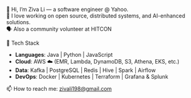 👋 Hi, I’m Ziva Li — a software engineer @ Yahoo.  
🧠 I love working on open source, distributed systems, and AI-enhanced solutions.  
🗣️ Also a community volunteer at HITCON

🔧 Tech Stack  
- **Languages**: Java | Python | JavaScript 
- **Cloud**: AWS ☁️ (EMR, Lambda, DynamoDB, S3, Athena, EKS, etc.)  
- **Data**: Kafka | PostgreSQL | Redis | Hive | Spark | Airflow   
- **DevOps**: Docker | Kubernetes | Terraform | Grafana & Splunk 

📫 How to reach me: zivali198@gmail.com
